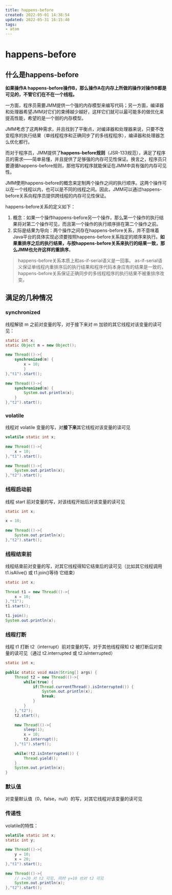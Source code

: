 ```yaml
---
title: happens-before
created: 2022-05-01 14:38:54
updated: 2022-05-31 16:15:40
tags: 
- atom
---
```

# happens-before

## 什么是happens-before

**如果操作A happens-before操作B，那么操作A在内存上所做的操作对操作B都是可见的，不管它们在不在一个线程。**

一方面，程序员需要JMM提供一个强的内存模型来编写代码；另一方面，编译器和处理器希望JMM对它们的束缚越少越好，这样它们就可以最可能多的做优化来提高性能，希望的是一个弱的内存模型。

JMM考虑了这两种需求，并且找到了平衡点，对编译器和处理器来说，只要不改变程序的执行结果（单线程程序和正确同步了的多线程程序），编译器和处理器怎么优化都行。

而对于程序员，JMM提供了**happens-before规则**（JSR-133规范），满足了程序员的需求——简单易懂，并且提供了足够强的内存可见性保证。换言之，程序员只要遵循happens-before规则，那他写的程序就能保证在JMM中具有强的内存可见性。

JMM使用happens-before的概念来定制两个操作之间的执行顺序。这两个操作可以在一个线程以内，也可以是不同的线程之间。因此，JMM可以通过happens-before关系向程序员提供跨线程的内存可见性保证。

happens-before关系的定义如下：
1. 概念：如果一个操作happens-before另一个操作，那么第一个操作的执行结果将对第二个操作可见，而且第一个操作的执行顺序排在第二个操作之前。
2. 实际是结果为导向：两个操作之间存在happens-before关系，并不意味着Java平台的具体实现必须要按照happens-before关系指定的顺序来执行。**如果重排序之后的执行结果，与按happens-before关系来执行的结果一致，那么JMM也允许这样的重排序**。

>happens-before关系本质上和as-if-serial语义是一回事。
as-if-serial语义保证单线程内重排序后的执行结果和程序代码本身应有的结果是一致的，happens-before关系保证正确同步的多线程程序的执行结果不被重排序改变。

## 满足的几种情况

### synchronized

线程解锁 m 之前对变量的写，对于接下来对 m 加锁的其它线程对该变量的读可见：
```java
static int x;
static Object m = new Object();
 
new Thread(()->{
    synchronized(m) {
        x = 10;
        }
},"t1").start();
 
new Thread(()->{
    synchronized(m) {
        System.out.println(x);
    }
},"t2").start();
```

### volatile

线程对 volatile 变量的写，对**接下来**其它线程对该变量的读可见
```java
volatile static int x;
 
new Thread(()->{
    x = 10;
},"t1").start();
 
new Thread(()->{
    System.out.println(x);
},"t2").start();
```

### 线程启动前

线程 start 前对变量的写，对该线程开始后对该变量的读可见
```java
static int x;
 
x = 10;
 
new Thread(()->{
    System.out.println(x);
},"t2").start();
```

### 线程结束前
线程结束前对变量的写，对其它线程得知它结束后的读可见（比如其它线程调用 t1.isAlive() 或 t1.join()等待 它结束）
```java
static int x;
 
Thread t1 = new Thread(()->{
    x = 10;
},"t1");
t1.start();
 
t1.join();
System.out.println(x);
```

### 线程打断

线程 t1 打断 t2（interrupt）前对变量的写，对于其他线程得知 t2 被打断后对变量的读可见（通过 t2.interrupted 或 t2.isInterrupted）
```java
static int x;
 
public static void main(String[] args) {
    Thread t2 = new Thread(()->{
        while(true) {
            if(Thread.currentThread().isInterrupted()) {
                System.out.println(x);
                break;
            }
        }
    },"t2");
    t2.start();
 
    new Thread(()->{
        sleep(1);
        x = 10;
        t2.interrupt();
    },"t1").start();
 
    while(!t2.isInterrupted()) {
        Thread.yield();
    }
    System.out.println(x);
}
```

### 默认值

对变量默认值（0，false，null）的写，对其它线程对该变量的读可见

### 传递性

volatile的特性：
```java
volatile static int x;
static int y;
 
new Thread(()->{    
    y = 10;
    x = 20;
},"t1").start();
 
new Thread(()->{
    // x=20 对 t2 可见, 同时 y=10 也对 t2 可见
    System.out.println(x); 
},"t2").start();
```
